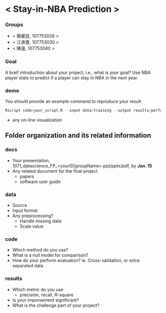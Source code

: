 # < Stay-in-NBA Prediction >

### Groups
* < 簡豪廷, 107753026 >
* < 江承憲, 107753030 >
* < 陳遠, 107753040 >

### Goal
A breif introduction about your project, i.e., what is your goal?
Use NBA player stats to predict if a player can stay in NBA in the next year.
### demo 
You should provide an example commend to reproduce your result
```R
Rscript code/your_script.R --input data/training --output results/performance.tsv
```
* any on-line visualization

## Folder organization and its related information

### docs
* Your presentation, 1071_datascience_FP_<yourID|groupName>.ppt/pptx/pdf, by **Jan. 15**
* Any related document for the final project
  * papers
  * software user guide

### data

* Source
* Input format
* Any preprocessing?
  * Handle missing data
  * Scale value

### code

* Which method do you use?
* What is a null model for comparison?
* How do your perform evaluation? ie. Cross-validation, or extra separated data

### results

* Which metric do you use 
  * precision, recall, R-square
* Is your improvement significant?
* What is the challenge part of your project?
